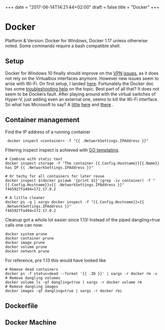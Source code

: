+++
date = "2017-06-14T14:21:44+02:00"
draft = false
title = "Docker"
+++

# Docker
Platform & Version: Docker for Windows, Docker 1.17 unless otherwise noted. Some commands require a bash compatible shell.

## Setup
Docker for Windows 10 finally should improve on the [VPN](https://github.com/boot2docker/boot2docker/issues/628) [issues](http://blog.frickjack.com/2017/01/vpn-blocking-docker-routes-on-windows.html),
 as it does not rely on the Virtualbox interfaces anymore. 
However new issues seem to arise with Wi-Fi. On first setup, I landed [here](https://github.com/docker/for-win/issues/139). 
Fortunately the Docker doc has some [troubleshooting help](https://docs.docker.com/docker-for-windows/troubleshoot/#hyper-v) on the topic. 
Best part of all that? It does not seem to be Dockers fault. After playing around with the virtual switches of Hyper-V, 
just adding even an external one, seems to kill the Wi-Fi interface. So what has Microsoft to say? A [little](https://docs.microsoft.com/en-us/virtualization/hyper-v-on-windows/user-guide/setup-nat-network) [here](https://blogs.msdn.microsoft.com/virtual_pc_guy/2008/01/09/using-hyper-v-with-a-wireless-network-adapter/) and [there](https://blogs.msdn.microsoft.com/virtual_pc_guy/2016/05/02/windows-10-hyper-v-and-wireless-a-new-way-to-make-this-all-work/) .


## Container management
Find the IP address of a running container
```shell
 docker inspect <container> -f "{{ .NetworkSettings.IPAddress }}"
```
Filtering inspect inspect is achieved with [GO templating](https://golang.org/pkg/text/template/).
```shell
# Combine with static text
docker inspect storage -f "The container {{.Config.Hostname}}{{.Name}} has IP {{ .NetworkSettings.IPAddress }}"

# Or techy for all containers for later reuse
docker inspect $(docker ps|awk '{print $1}'|grep -iv container) -f "{{.Config.Hostname}}={{ .NetworkSettings.IPAddress }}"
f445927fa494=172.17.0.2

# A little cleaner
docker ps -q | xargs docker inspect -f "{{.Config.Hostname}}={{ .NetworkSettings.IPAddress }}"
f445927fa494=172.17.0.2
``` 

Cleanup got a whole lot easier since 1.13! Instead of the piped dangling=true calls one can now:
```shell
docker system prune
docker container prune
docker image prune
docker volume prune
docker network prune
```

For reference, pre 1.13 this would have looked like
```shell
# Remove dead containers
docker ps -f status=dead --format '{{ .ID }}' | xargs -r docker rm -v
# Remove dangling volumes
docker volume ls -qf dangling=true | xargs -r docker volume rm
# Remove dangling images
docker images -qf dangling=true | xargs -r docker rmi
```

## Dockerfile

## Docker Machine

